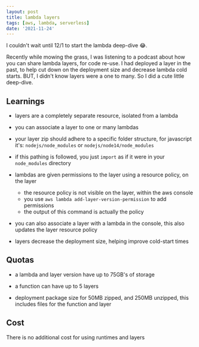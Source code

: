 ```yaml
---
layout: post
title: lambda layers
tags: [aws, lambda, serverless]
date: '2021-11-24'
---
```

I couldn't wait until 12/1 to start the lambda deep-dive 😂.

Recently while mowing the grass, I was listening to a podcast about how you can share lambda layers, for code re-use. I had deployed a layer in the past, to help cut down on the deployment size and decrease lambda cold starts. BUT, I didn't know layers were a one to many. So I did a cute little deep-dive.

## Learnings
- layers are a completely separate resource, isolated from a lambda

- you can associate a layer to one or many lambdas

- your layer zip should adhere to a specific folder structure, for javascript it's:
`nodejs/node_modules` or `nodejs/node14/node_modules`

- if this pathing is followed, you just `import` as if it were in your `node_modules` directory

- lambdas are given permissions to the layer using a resource policy, on the layer
  - the resource policy is not visible on the layer, within the aws console
  - you use ```aws lambda add-layer-version-permission``` to add permissions
  - the output of this command is actually the policy

- you can also associate a layer with a lambda in the console, this also updates the layer resource policy

- layers decrease the deployment size, helping improve cold-start times


## Quotas
- a lambda and layer version have up to 75GB's of storage

- a function can have up to 5 layers

- deployment package size for 50MB zipped, and 250MB unzipped, this includes files for the function and layer

## Cost
There is no additional cost for using runtimes and layers
